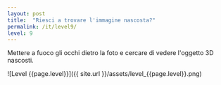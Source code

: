 ```yaml
---
layout: post
title:  "Riesci a trovare l'immagine nascosta?"
permalink: /it/level9/
level: 9
---
```

Mettere a fuoco gli occhi dietro la foto e cercare di vedere l'oggetto 3D nascosti.

![Level {{page.level}}]({{ site.url }}/assets/level_{{page.level}}.png)